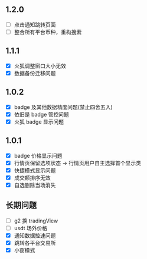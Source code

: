 ## 1.2.0

- [ ] 点击通知跳转页面
- [ ] 整合所有平台币种，重构搜索

## 1.1.1

- [x] 火狐调整窗口大小无效
- [x] 数据备份迁移问题

## 1.0.2

- [x] badge 及其他数据精度问题(禁止四舍五入)
- [x] 依旧是 badge 管控问题
- [x] 火狐 badge 显示问题

## 1.0.1

- [x] badge 价格显示问题
- [x] 行情页保留选项状态 -> 行情页用户自主选择首个显示类
- [x] 快捷模式显示问题
- [x] 成交额排序无效
- [x] 自选删除当场消失

## 长期问题

- [ ] g2 换 tradingView
- [ ] usdt 场外价格
- [x] 通知数据控速问题
- [x] 跳转各平台交易所
- [x] 小窗模式
